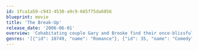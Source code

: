 ```yaml
---
id: 1fca1a50-c943-4530-a9c9-665f75da6056
blueprint: movie
title: 'The Break-Up'
release_date: '2006-06-01'
overview: 'Cohabitating couple Gary and Brooke find their once-blissful romance on the rocks when petty spats about lemons and dirty dishes mushroom into an all-out battle for custody of their upscale Chicago condo. An escalating argument ensues as Gary and Brooke continue to live under the same roof, all while cooking up schemes to drive each other off the premises.'
genres: '[{"id": 10749, "name": "Romance"}, {"id": 35, "name": "Comedy"}]'
---
```

